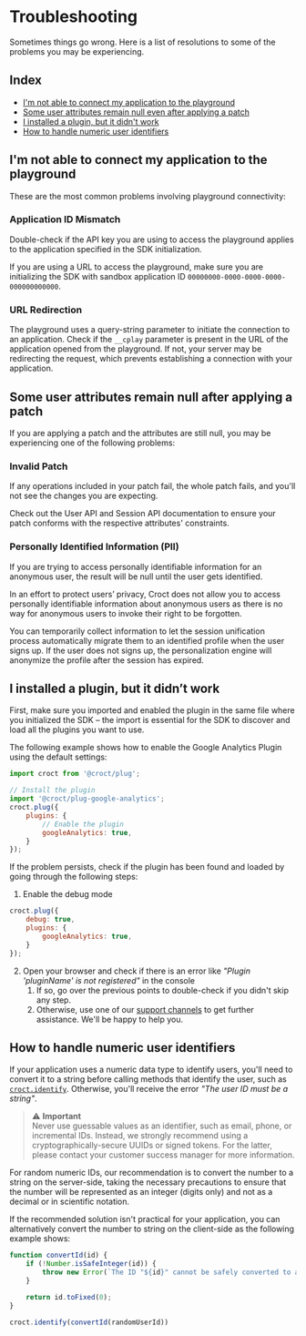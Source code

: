 # Troubleshooting

Sometimes things go wrong. Here is a list of resolutions to some of the problems you may be experiencing.

## Index

- [I'm not able to connect my application to the playground](#im-not-able-to-connect-my-application-to-the-playground)
- [Some user attributes remain null even after applying a patch](#some-user-attributes-remain-null-after-applying-a-patch)
- [I installed a plugin, but it didn't work](#i-installed-a-plugin-but-it-didnt-work)
- [How to handle numeric user identifiers](#how-to-handle-numeric-user-identifiers)

## I'm not able to connect my application to the playground

These are the most common problems involving playground connectivity:

### Application ID Mismatch

Double-check if the API key you are using to access the playground applies to the application specified in the SDK initialization.

If you are using a URL to access the playground, make sure you are initializing the SDK with sandbox application ID 
`00000000-0000-0000-0000-000000000000`.

### URL Redirection

The playground uses a query-string parameter to initiate the connection to an application. Check if the 
`__cplay` parameter is present in the URL of the application opened from the playground. If not, your server may be 
redirecting the request, which prevents establishing a connection with your application.

## Some user attributes remain null after applying a patch

If you are applying a patch and the attributes are still null, you may be experiencing one of the following problems:

### Invalid Patch

If any operations included in your patch fail, the whole patch fails, and you'll not see the changes you are expecting.

Check out the User API and Session API documentation to ensure your patch conforms with the respective attributes' constraints.

### Personally Identified Information (PII)

If you are trying to access personally identifiable information for an anonymous user, the result will be null until 
the user gets identified.

In an effort to protect users’ privacy, Croct does not allow you to access personally identifiable information about 
anonymous users as there is no way for anonymous users to invoke their right to be forgotten.

You can temporarily collect information to let the session unification process automatically migrate them to an 
identified profile when the user signs up. If the user does not signs up, the personalization engine will anonymize 
the profile after the session has expired.

## I installed a plugin, but it didn’t work

First, make sure you imported and enabled the plugin in the same file where you initialized the SDK – the import is 
essential for the SDK to discover and load all the plugins you want to use.

The following example shows how to enable the Google Analytics Plugin using the default settings:

```js
import croct from '@croct/plug';

// Install the plugin
import '@croct/plug-google-analytics';
croct.plug({
    plugins: {
        // Enable the plugin
        googleAnalytics: true,
    }
});
```

If the problem persists, check if the plugin has been found and loaded by going through the following steps:

1. Enable the debug mode
```js
croct.plug({
    debug: true,
    plugins: {
        googleAnalytics: true,
    }
});
```
2. Open your browser and check if there is an error like _"Plugin 'pluginName' is not registered"_ in the console
   1. If so, go over the previous points to double-check if you didn't skip any step.
   2. Otherwise, use one of our [support channels](https://github.com/croct-tech/plug-js#support) to get further assistance. We'll be happy to help you.

## How to handle numeric user identifiers

If your application uses a numeric data type to identify users, you'll need to convert it to a string before calling 
methods that identify the user, such as [`croct.identify`](plug.md#identify). Otherwise, you'll receive the error 
_"The user ID must be a string"_.

> ⚠️ **Important**  
> Never use guessable values as an identifier, such as email, phone, or incremental IDs. Instead,
> we strongly recommend using a cryptographically-secure UUIDs or signed tokens.
> For the latter, please contact your customer success manager for more information.

For random numeric IDs, our recommendation is to convert the number to a string on the server-side, taking the 
necessary precautions to ensure that the number will be represented as an integer (digits only) and not as a decimal or 
in scientific notation.

If the recommended solution isn't practical for your application, you can alternatively convert the number to string 
on the client-side as the following example shows:

```js
function convertId(id) {
    if (!Number.isSafeInteger(id)) {
        throw new Error(`The ID "${id}" cannot be safely converted to a string.`)
    }

    return id.toFixed(0);
}

croct.identify(convertId(randomUserId))
```
